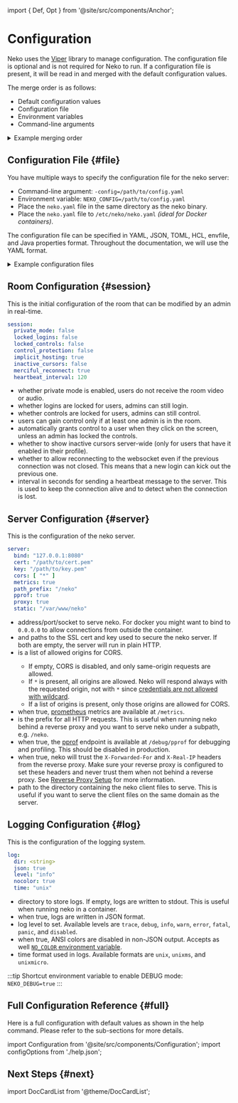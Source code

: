 import { Def, Opt } from '@site/src/components/Anchor';

# Configuration

Neko uses the [Viper](https://github.com/spf13/viper) library to manage configuration. The configuration file is optional and is not required for Neko to run. If a configuration file is present, it will be read in and merged with the default configuration values.

The merge order is as follows:

- Default configuration values
- Configuration file
- Environment variables
- Command-line arguments

<details>
  <summary>Example merging order</summary>

```bash
# Default Value: 127.0.0.1:8080

# Config File
cat config.yaml <<EOF
server:
  bind: "127.0.0.1:8081"
EOF

# Environment Variable
export NEKO_SERVER_BIND=127.0.0.1:8082

# Command-line Argument
./neko -config=config.yaml -server.bind=127.0.0.1:8083
```

The final value of `server.bind` will be `127.0.0.1:8083`.

</details>

## Configuration File {#file}

You have multiple ways to specify the configuration file for the neko server:

- Command-line argument: `-config=/path/to/config.yaml`
- Environment variable: `NEKO_CONFIG=/path/to/config.yaml`
- Place the `neko.yaml` file in the same directory as the neko binary.
- Place the `neko.yaml` file to `/etc/neko/neko.yaml` *(ideal for Docker containers)*.

The configuration file can be specified in YAML, JSON, TOML, HCL, envfile, and Java properties format. Throughout the documentation, we will use the YAML format.

<details>
  <summary>Example configuration files</summary>

import Tabs from '@theme/Tabs';
import TabItem from '@theme/TabItem';

<Tabs>
  <TabItem value="yaml" label="YAML">

    ```yaml title="config.yaml"
    capture:
      screencast:
        enabled: false

    server:
      pprof: true

    desktop:
      screen: "1920x1080@60"

    member:
      provider: "multiuser"
      multiuser:
      admin_password: "admin"
      user_password: "neko"

    session:
      merciful_reconnect: true
      implicit_hosting: false
      inactive_cursors: true
      cookie:
        enabled: false

    webrtc:
      icelite: true
      iceservers:
        # Backend servers are ignored if icelite is true.
        backend:
          - urls: [ stun:stun.l.google.com:19302 ]
        frontend:
          - urls: [ stun:stun.l.google.com:19305 ]
    ```
  
  </TabItem>

  <TabItem value="json" label="JSON">

    ```json title="config.json"
    {
      "capture": {
        "screencast": {
          "enabled": false
        }
      },
      "server": {
        "pprof": true
      },
      "desktop": {
        "screen": "1920x1080@60"
      },
      "member": {
        "provider": "multiuser",
        "multiuser": {
          "admin_password": "admin",
          "user_password": "neko"
        }
      },
      "session": {
        "merciful_reconnect": true,
        "implicit_hosting": false,
        "inactive_cursors": true,
        "cookie": {
          "enabled": false
        }
      },
      "webrtc": {
        "icelite": true,
        "iceservers": {
          "backend": [
            {
              "urls": [ "stun:stun.l.google.com:19302" ]
            }
          ],
          "frontend": [
            {
              "urls": [ "stun:stun.l.google.com:19305" ]
            }
          ]
        }
      }
    }
    ```

  </TabItem>
  <TabItem value="toml" label="TOML">

    ```toml title="config.toml"
    [capture.screencast]
    enabled = false

    [server]
    pprof = true

    [desktop]
    screen = "1920x1080@60"

    [member]
    provider = "multiuser"

    [member.multiuser]
    admin_password = "admin"
    user_password = "neko"

    [session]
    merciful_reconnect = true
    implicit_hosting = false
    inactive_cursors = true

    [session.cookie]
    enabled = false

    [webrtc]
    icelite = true

    [[webrtc.iceservers.backend]]
    urls = [ "stun:stun.l.google.com:19302" ]

    [[webrtc.iceservers.frontend]]
    urls = [ "stun:stun.l.google.com:19305" ]
    ```

  </TabItem>

  <TabItem value="hcl" label="HCL">

    ```hcl title="config.hcl"
    capture {
      screencast {
        enabled = false
      }
    }

    server {
      pprof = true
    }

    desktop {
      screen = "1920x1080@60"
    }

    member {
      provider = "multiuser"

      multiuser {
        admin_password = "admin"
        user_password = "neko"
      }
    }

    session {
      merciful_reconnect = true
      implicit_hosting = false
      inactive_cursors = true

      cookie {
        enabled = false
      }
    }

    webrtc {
      icelite = true

      iceservers {
        backend {
          urls = [ "stun:stun.l.google.com:19302" ]
        }

        frontend {
          urls = [ "stun:stun.l.google.com:19305" ]
        }
      }
    }
    ```

  </TabItem>

  <TabItem value="envfile" label="Envfile">

    ```env title=".env"
    CAPTURE_SCREENCAST_ENABLED=false

    SERVER_PPROF=true

    DESKTOP_SCREEN=1920x1080@60

    MEMBER_PROVIDER=multiuser
    MEMBER_MULTIUSER_ADMIN_PASSWORD=admin
    MEMBER_MULTIUSER_USER_PASSWORD=neko

    SESSION_MERCIFUL_RECONNECT=true
    SESSION_IMPLICIT_HOSTING=false
    SESSION_INACTIVE_CURSORS=true
    SESSION_COOKIE_ENABLED=false

    WEBRTC_ICELITE=true

    WEBRTC_ICESERVERS_BACKEND="[{"urls":["stun:stun.l.google.com:19302"]}]"
    WEBRTC_ICESERVERS_FRONTEND="[{"urls":["stun:stun.l.google.com:19305"]}]"
    ```

  </TabItem>

  <TabItem value="properties" label="Java Properties">

    ```properties title="config.properties"
    capture.screencast.enabled = false

    server.pprof = true

    desktop.screen = 1920x1080@60

    member.provider = multiuser
    member.multiuser.admin_password = admin
    member.multiuser.user_password = neko

    session.merciful_reconnect = true
    session.implicit_hosting = false
    session.inactive_cursors = true
    session.cookie.enabled = false

    webrtc.icelite = true

    webrtc.iceservers.backend[0].urls[0] = stun:stun.l.google.com:19302
    webrtc.iceservers.frontend[0].urls[0] = stun:stun.l.google.com:19305
    ```

  </TabItem>

</Tabs>

</details>

## Room Configuration {#session}

This is the initial configuration of the room that can be modified by an admin in real-time.

```yaml title="config.yaml"
session:
  private_mode: false
  locked_logins: false
  locked_controls: false
  control_protection: false
  implicit_hosting: true
  inactive_cursors: false
  merciful_reconnect: true
  heartbeat_interval: 120
```

- <Def id="session.private_mode" /> whether private mode is enabled, users do not receive the room video or audio.
- <Def id="session.locked_logins" /> whether logins are locked for users, admins can still login.
- <Def id="session.locked_controls" /> whether controls are locked for users, admins can still control.
- <Def id="session.control_protection" /> users can gain control only if at least one admin is in the room.
- <Def id="session.implicit_hosting" /> automatically grants control to a user when they click on the screen, unless an admin has locked the controls.
- <Def id="session.inactive_cursors" /> whether to show inactive cursors server-wide (only for users that have it enabled in their profile).
- <Def id="session.merciful_reconnect" /> whether to allow reconnecting to the websocket even if the previous connection was not closed. This means that a new login can kick out the previous one.
- <Def id="session.heartbeat_interval" /> interval in seconds for sending a heartbeat message to the server. This is used to keep the connection alive and to detect when the connection is lost.

## Server Configuration {#server}

This is the configuration of the neko server.

```yaml title="config.yaml"
server:
  bind: "127.0.0.1:8080"
  cert: "/path/to/cert.pem"
  key: "/path/to/key.pem"
  cors: [ "*" ]
  metrics: true
  path_prefix: "/neko"
  pprof: true
  proxy: true
  static: "/var/www/neko"
```

- <Def id="server.bind" /> address/port/socket to serve neko. For docker you might want to bind to `0.0.0.0` to allow connections from outside the container.
- <Def id="server.cert" /> and <Def id="server.key" /> paths to the SSL cert and key used to secure the neko server. If both are empty, the server will run in plain HTTP.
- <Def id="server.cors" /> is a list of allowed origins for CORS.
  - If empty, CORS is disabled, and only same-origin requests are allowed.
  - If `*` is present, all origins are allowed. Neko will respond always with the requested origin, not with `*` since [credentials are not allowed with wildcard](https://developer.mozilla.org/en-US/docs/Web/HTTP/CORS/Errors/CORSNotSupportingCredentials).
  - If a list of origins is present, only those origins are allowed for CORS.
- <Def id="server.metrics" /> when true, [prometheus](https://prometheus.io/docs/prometheus/latest/getting_started/) metrics are available at `/metrics`.
- <Def id="server.path_prefix" /> is the prefix for all HTTP requests. This is useful when running neko behind a reverse proxy and you want to serve neko under a subpath, e.g. `/neko`.
- <Def id="server.pprof" /> when true, the [pprof](https://golang.org/pkg/net/http/pprof/) endpoint is available at `/debug/pprof` for debugging and profiling. This should be disabled in production.
- <Def id="server.proxy" /> when true, neko will trust the `X-Forwarded-For` and `X-Real-IP` headers from the reverse proxy. Make sure your reverse proxy is configured to set these headers and never trust them when not behind a reverse proxy. See [Reverse Proxy Setup](/docs/v3/reverse-proxy-setup) for more information.
- <Def id="server.static" /> path to the directory containing the neko client files to serve. This is useful if you want to serve the client files on the same domain as the server.

## Logging Configuration {#log}

This is the configuration of the logging system.

```yaml title="config.yaml"
log:
  dir: <string>
  json: true
  level: "info"
  nocolor: true
  time: "unix"
```

- <Def id="log.dir" /> directory to store logs. If empty, logs are written to stdout. This is useful when running neko in a container.
- <Def id="log.json" /> when true, logs are written in JSON format.
- <Def id="log.level" /> log level to set. Available levels are `trace`, `debug`, `info`, `warn`, `error`, `fatal`, `panic`, and `disabled`.
- <Def id="log.nocolor" /> when true, ANSI colors are disabled in non-JSON output. Accepts as well [`NO_COLOR` environment variable](https://no-color.org/).
- <Def id="log.time" /> time format used in logs. Available formats are `unix`, `unixms`, and `unixmicro`.

:::tip
Shortcut environment variable to enable DEBUG mode: `NEKO_DEBUG=true`
:::

## Full Configuration Reference {#full}

Here is a full configuration with default values as shown in the help command. Please refer to the sub-sections for more details.

import Configuration from '@site/src/components/Configuration';
import configOptions from './help.json';

<Configuration configOptions={configOptions} />

## Next Steps {#next}

import DocCardList from '@theme/DocCardList';

<DocCardList />
